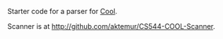 Starter code for a parser for [Cool](http://theory.stanford.edu/~aiken/software/cool/cool.html).

Scanner is at <http://github.com/aktemur/CS544-COOL-Scanner>.

